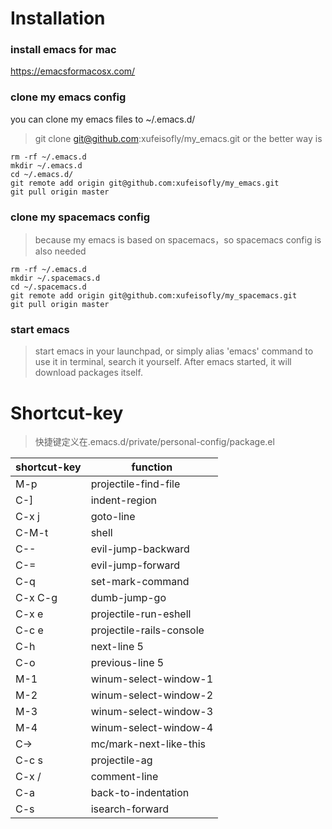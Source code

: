 # Installation

### install emacs for mac
https://emacsformacosx.com/

### clone my emacs config
you can clone my emacs files to ~/.emacs.d/
> git clone git@github.com:xufeisofly/my_emacs.git
or the better way is 

```
rm -rf ~/.emacs.d
mkdir ~/.emacs.d
cd ~/.emacs.d/
git remote add origin git@github.com:xufeisofly/my_emacs.git
git pull origin master
```

### clone my spacemacs config
> because my emacs is based on spacemacs，so spacemacs config is also needed

```
rm -rf ~/.emacs.d
mkdir ~/.spacemacs.d
cd ~/.spacemacs.d
git remote add origin git@github.com:xufeisofly/my_spacemacs.git
git pull origin master
```

### start emacs
> start emacs in your launchpad, or simply alias 'emacs' command to use it in terminal, search it yourself. After emacs started, it will download packages itself.

# Shortcut-key
> 快捷键定义在.emacs.d/private/personal-config/package.el

| shortcut-key | function                 |
|--------------|--------------------------|
| M-p          | projectile-find-file     |
| C-]          | indent-region            |
| C-x j        | goto-line                |
| C-M-t        | shell                    |
| C--          | evil-jump-backward       |
| C-=          | evil-jump-forward        |
| C-q          | set-mark-command         |
| C-x C-g      | dumb-jump-go             |
| C-x e        | projectile-run-eshell    |
| C-c e        | projectile-rails-console |
| C-h          | next-line 5              |
| C-o          | previous-line 5          |
| M-1          | winum-select-window-1    |
| M-2          | winum-select-window-2    |
| M-3          | winum-select-window-3    |
| M-4          | winum-select-window-4    |
| C->          | mc/mark-next-like-this   |
| C-c s        | projectile-ag            |
| C-x /        | comment-line             |
| C-a          | back-to-indentation      |
| C-s          | isearch-forward          |
